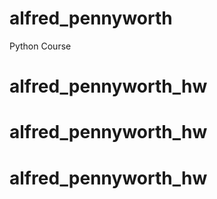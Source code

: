 # alfred_pennyworth
Python Course
# alfred_pennyworth_hw
# alfred_pennyworth_hw
# alfred_pennyworth_hw
